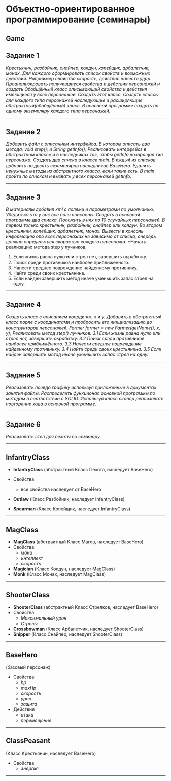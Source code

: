 # Oбъектно-ориентированное программирование (семинары) #
##
## Game ## 
##
## Задание 1 ##
*Крестьянин, разбойник, снайпер, колдун, копейщик, арбалетчик, монах. Для каждого сформировать список свойств и возможных действий. Напрнимер свойство скорость, действие нанести удар. Проанализировать получившиеся свойства и действия персонажей и создать Обобщённый класс описывающий свойства и действия имеющиеся у всех персонажей. Создать этот класс. Создать классы для каждого типа персонажей наследующие и расширяющие абстрактный(обобщённый) класс. В основной программе создать по одному экземпляру каждого типа персонажей.*
***
## Задание 2 ##
*Добавить файл с описанием интерфейса. В котором описать два метода, void step(); и String getInfo(); Реализовать интерфейсs в абстрактном классе и в наследниках так, чтобы getInfo возвращал тип персонажа. Создать два списка в классе main. В кждый из списков добавить по десять экземнляров наследников BaseHero. Удалить ненужные методы из абстрактного класса, если такие есть. В main пройти по спискам и вызвать у всех персонажей getInfo.*
***
## Задание 3 ##
*В материалы добавил xml с полями и параметрами по умолчанию. Убедиться что у вас все поля описанны. Создать в основной программе два списка. Положить в них по 10 случайных персонажей. В первом только крестьянин, разбойник, снайпер или колдун. Во втором крестьянин, копейщик, арбалетчик, монах. Вывести в консоль информацию обо всех персонажах не зависимо от списка, очередь должна определяться скоростью каждого персонажа.*
*Начать реализацию метода step у лучников.
1. Если жизнь равна нулю или стрел нет, завершить оьработку.
2. Поиск среди противников наиболее приближённого.
3. Нанести среднее повреждение найденному противнику.
4. Найти среди своих крестьянина.
5. Если найден завершить метод иначе уменьшить запас стрел на одну.
***
## Задание 4 ##
*Создать класс с описанием координат, x и y.
Добавить в абстрактный класс порле с координатами и пробросить его инициализацию до конструкторов персонажей. Farmer farmer = new Farmer(getName(), x, y);
Реализовать метод step() лучников. 3.1 Если жизнь равна нулю или стрел нет, завершить оьработку. 3.2 Поиск среди противников наиболее приближённого. 3.3 Нанести среднее повреждение найденному противнику. 3.4 Найти среди своих крестьянина. 3.5 Если найден завершить метод иначе уменьшить запас стрел на одну.*
***
## Задание 5 ##
*Реализовать псевдо графику используя приложенные в документах занятия файлы. Распределить функционал основной программы по методам в соответствии с SOLID. Используя класс сканер реализовать повторение хода в основной программе.*
***
## Задание 6 ##
*Реализовать степ для пехоты по семинару.*
***
## InfantryClass ##
* **InfantryClass** (абстрактный Класс Пехота, наследует BaseHero)

* Свойства: 
    - все свойства наследует от BaseHero

* **Outlaw** (Класс Разбойник, наследует InfantryClass)

* **Spearman** (Класс Копейщик, наследует InfantryClass)
***
## MagClass ##
* **MagClass** (абстрактный Класс Магов, наследует BaseHero)
* Свойства: 
    - *мана*
    - *интеллект*
    - *скорость*
* **Magician** (Класс Колдун, наследует MagClass)
* **Monk** (Класс Монах, наследует MagClass)
***
## ShooterClass ##
* **ShooterClass** (абстрактный Класс Стрелков, наследует BaseHero)
* Свойства: 
    - *Максимальный урон*
    - *Стрелы*
* **Crossbowman** (Класс Арбалетчик, наследует ShooterClass)
* **Snipper** (Класс Снайпер, наследует ShooterClass)
***
## BaseHero ##
(базовый персонаж)
* Свойства: 
    - *hp*
    - *maxHp*
    - *скорость*
    - *урон*
    - *защита*
* Действия
    - *атака*
    - *перемещение*

***

## ClassPeasant ## 
(Класс Крестьянин, наследует BaseHero)
* Свойства: 
    - *энергия*
***

